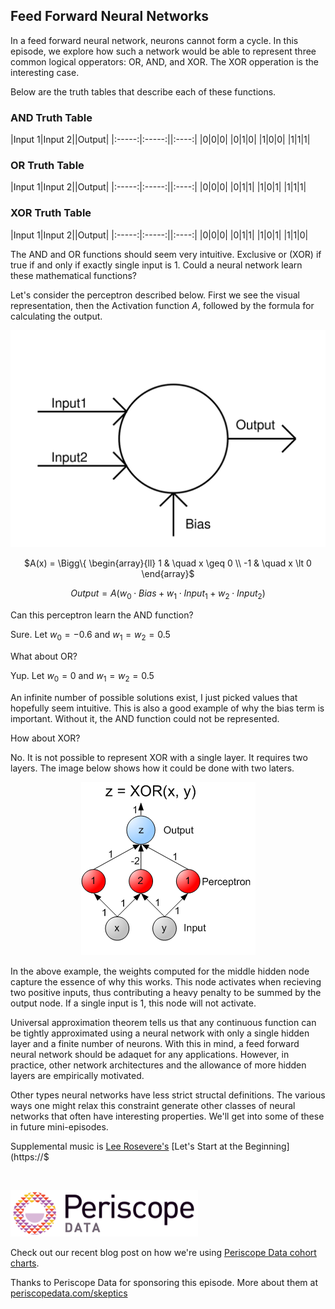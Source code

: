 ## Feed Forward Neural Networks

In a feed forward neural network, neurons cannot form a cycle.  In this episode, we explore how such a network would be able to represent three common logical opperators: OR, AND, and XOR.  The XOR opperation is the interesting case.

Below are the truth tables that describe each of these functions.


### AND Truth Table

|Input 1|Input 2||Output|
|:-----:|:-----:||:----:|
|0|0|0|
|0|1|0|
|1|0|0|
|1|1|1|


### OR Truth Table

|Input 1|Input 2||Output|
|:-----:|:-----:||:----:|
|0|0|0|
|0|1|1|
|1|0|1|
|1|1|1|


### XOR Truth Table

|Input 1|Input 2||Output|
|:-----:|:-----:||:----:|
|0|0|0|
|0|1|1|
|1|0|1|
|1|1|0|

The AND and OR functions should seem very intuitive.  Exclusive or (XOR) if true if and only if exactly single input is 1.  Could a neural network learn these mathematical functions?

Let's consider the perceptron described below.  First we see the visual representation, then the Activation function $A$, followed by the formula for calculating the output.

<center>

<img src="src-feed-forward-neural-networks/img1.svg" />

$A(x) = \Bigg\{ \begin{array}{ll} 1 & \quad x \geq 0 \\ -1 & \quad x \lt 0 \end{array}$

$Output = A(w_0 \cdot Bias + w_1 \cdot Input_1 + w_2 \cdot Input_2)$

</center>

Can this perceptron learn the AND function?

Sure.  Let $w_0 = -0.6$ and $w_1 = w_2 = 0.5$

What about OR?

Yup.  Let $w_0 = 0$ and $w_1 = w_2 = 0.5$

An infinite number of possible solutions exist, I just picked values that hopefully seem intuitive.  This is also a good example of why the bias term is important.  Without it, the AND function could not be represented.

How about XOR?

No.  It is not possible to represent XOR with a single layer.  It requires two layers.  The image below shows how it could be done with two laters.

<center>
<img src="src-feed-forward-neural-networks/XOR_perceptron_net.png" />
</center>

In the above example, the weights computed for the middle hidden node capture the essence of why this works.  This node activates when recieving two positive inputs, thus contributing a heavy penalty to be summed by the output node.  If a single input is 1, this node will not activate.

Universal approximation theorem tells us that any continuous function can be tightly approximated using a neural network with only a single hidden layer and a finite number of neurons.  With this in mind, a feed forward neural network should be adaquet for any applications.  However, in practice, other network architectures and the allowance of more hidden layers are empirically motivated.

Other types neural networks have less strict structal definitions.  The various ways one might relax this constraint generate other classes of neural networks that often have interesting properties.  We'll get into some of these in future mini-episodes.



Supplemental music is [Lee Rosevere's](https://twitter.com/LeeRosevere) [Let's Start at the Beginning](https://$

<br/>

<a href="https://www.periscopedata.com/skeptics"><img alt="Periscope Data" src="src-data-provenance-and-reproducibility-with-pachyderm/periscope-data.jpg" /></a>

Check out our recent blog post on how we're using [Periscope Data cohort charts](/blog/sponsored/2017/periscope-data-cohort-charts).

Thanks to Periscope Data for sponsoring this episode.  More about them at [periscopedata.com/skeptics](https://www.periscopedata.com/skeptics)


